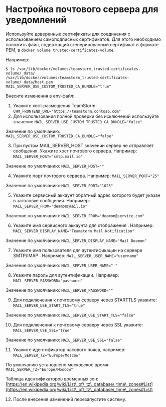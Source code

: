 # Настройка почтового сервера для уведомлений

Используйте доверенные сертификаты для соединения с использованием самоподписных сертификатов. Для этого необходимо положить файл, содержащий сгенерированный сертификат в формате PEM, в `docker volume trusted-certificates-volume`.&#x20;

Например:

```
$ ls /var/lib/docker/volumes/teamstorm_trusted-certificates-volume/_data/
/var/lib/docker/volumes/teamstorm_trusted-certificates-volume/_data/host.pem
MAIL_SERVER_USE_CUSTOM_TRUSTED_CA_BUNDLE="true"
```

Внесите изменения в env-файл:

1. Укажите хост размещения TeamStorm: `CWM_FRONTEND_URL="https://teamstorm.contoso.com"`
2. Для использования полной проверки без исключений используйте значение `MAIL_SERVER_USE_CUSTOM_TRUSTED_CA_BUNDLE="false"`

&#x20;       Значение по умолчанию: `MAIL_SERVER_USE_CUSTOM_TRUSTED_CA_BUNDLE="false"`

3. При пустом MAIL\_SERVER\_HOST значении сервер не отправляет сообщения. Укажите хост почтового сервера. Например: `MAIL_SERVER_HOST="smtp.mail.io"`

&#x20;       Значение по умолчанию: `MAIL_SERVER_HOST=""`

4. Укажите порт почтового сервера. Например: `MAIL_SERVER_PORT="25"`

&#x20;       Значение по умолчанию: `MAIL_SERVER_PORT="1025"`

5. Укажите сервисный аккаунт обратный адрес которого будет указан в заголовке сообщения. Например: `MAIL_SERVER_FROM="deamon@mail.io"`

&#x20;       Значение по умолчанию: `MAIL_SERVER_FROM="deamon@service.com"`

6. Укажите имя сервисного аккаунта для отображения . Например: `MAIL_SERVER_DISPLAY_NAME="Teamstorm Mail Notification"`

&#x20;       Значение по умолчанию: `MAIL_SERVER_DISPLAY_NAME="Mail Deamon"`

7. Укажите имя пользователя для аутентификации на сервере SMTP/IMAP . Например: `MAIL_SERVER_USER_NAME="username"`

&#x20;       Значение по умолчанию: `MAIL_SERVER_USER_NAME=" "`

8. Укажите пароль для аутентификации. Например:  `MAIL_SERVER_PASSWORD="password"`

&#x20;       Значение по умолчанию: `MAIL_SERVER_PASSWORD=""`

9. Для подключения к почтовому серверу через STARTTLS укажите: `MAIL_SERVER_USE_START_TLS="true"`

&#x20;       Значение по умолчанию: `MAIL_SERVER_USE_START_TLS="false"`

10. &#x20;Для подключения к почтовому серверу через SSL укажите: `MAIL_SERVER_USE_SSL="true"`

&#x20;       Значение по умолчанию: `MAIL_SERVER_USE_SSL="false"`

11. Укажите идентификатор часового пояса, например: `MAIL_SERVER_TZ="Europe/Moscow"`

&#x20;       По умолчанию установлено московское время: `MAIL_SERVER_TZ="Europe/Moscow"`

&#x20;       Таблица идентификаторов временных зон:  [https://en.wikipedia.org/wiki/List\_of\_tz\_database\_time\_zones#List](https://en.wikipedia.org/wiki/List\_of\_tz\_database\_time\_zones#List)

12. После внесения изменений перезапустите систему.&#x20;
